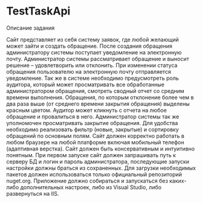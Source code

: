 # TestTaskApi

Описание задания

Сайт представляет из себя систему заявок, где любой желающий может зайти и создать обращение. После создания обращения администратору системы поступает уведомление на электронную почту. Администратор системы рассматривает обращение и выносит решение – удовлетворить или отклонить. При изменении статуса обращения пользователю на электронную почту отправляется уведомление. Так же в системе необходимо предусмотреть роль аудитора, который может просматривать все обработанные администратором обращения, смотреть сводный отчет со средним времени выполнения. Обращения, по которым отклонение более чем в два раза выше (от среднего времени закрытия обращения) выделены красным цветом. Аудитор может кликнуть с отчета на любое обращение и провалиться в него. Администратор системы так же уполномочен просматривать закрытие обращения. Для удобства необходимо реализовать фильтр (новые, закрытые) и сортировку обращений по основным полям.
Сайт должен корректно работать в любом браузере на любой платформе включая мобильный телефон (адаптивная верстка). Сайт должен быть консервативным и интуитивно понятным.
При первом запуске сайт должен запрашивать путь к серверу БД и логин и пароль администратора, последующие запуски настройки должны браться из сохраненных.
Для загрузки необходимых пакетов должен использоваться только официальный репозиторий nuget.org. 
Приложение должно собираться и запускаться без каких-либо дополнительных настроек, либо из Visual Studio, либо развернуться на IIS.
